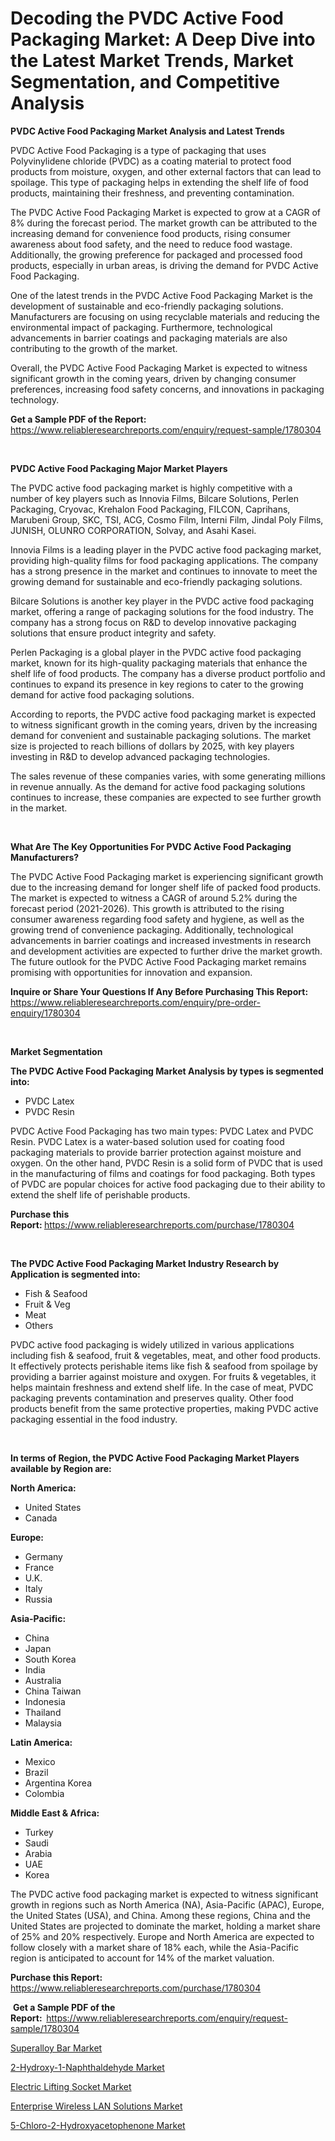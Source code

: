 <p><h1>Decoding the PVDC Active Food Packaging Market: A Deep Dive into the Latest Market Trends, Market Segmentation, and Competitive Analysis</h1></p><p><strong>PVDC Active Food Packaging Market Analysis and Latest Trends</strong></p>
<p><p>PVDC Active Food Packaging is a type of packaging that uses Polyvinylidene chloride (PVDC) as a coating material to protect food products from moisture, oxygen, and other external factors that can lead to spoilage. This type of packaging helps in extending the shelf life of food products, maintaining their freshness, and preventing contamination.</p><p>The PVDC Active Food Packaging Market is expected to grow at a CAGR of 8% during the forecast period. The market growth can be attributed to the increasing demand for convenience food products, rising consumer awareness about food safety, and the need to reduce food wastage. Additionally, the growing preference for packaged and processed food products, especially in urban areas, is driving the demand for PVDC Active Food Packaging.</p><p>One of the latest trends in the PVDC Active Food Packaging Market is the development of sustainable and eco-friendly packaging solutions. Manufacturers are focusing on using recyclable materials and reducing the environmental impact of packaging. Furthermore, technological advancements in barrier coatings and packaging materials are also contributing to the growth of the market.</p><p>Overall, the PVDC Active Food Packaging Market is expected to witness significant growth in the coming years, driven by changing consumer preferences, increasing food safety concerns, and innovations in packaging technology.</p></p>
<p><strong>Get a Sample PDF of the Report:&nbsp;</strong> <a href="https://www.reliableresearchreports.com/enquiry/request-sample/1780304">https://www.reliableresearchreports.com/enquiry/request-sample/1780304</a></p>
<p>&nbsp;</p>
<p><strong>PVDC Active Food Packaging Major Market Players</strong></p>
<p><p>The PVDC active food packaging market is highly competitive with a number of key players such as Innovia Films, Bilcare Solutions, Perlen Packaging, Cryovac, Krehalon Food Packaging, FILCON, Caprihans, Marubeni Group, SKC, TSI, ACG, Cosmo Film, Interni Film, Jindal Poly Films, JUNISH, OLUNRO CORPORATION, Solvay, and Asahi Kasei.</p><p>Innovia Films is a leading player in the PVDC active food packaging market, providing high-quality films for food packaging applications. The company has a strong presence in the market and continues to innovate to meet the growing demand for sustainable and eco-friendly packaging solutions.</p><p>Bilcare Solutions is another key player in the PVDC active food packaging market, offering a range of packaging solutions for the food industry. The company has a strong focus on R&D to develop innovative packaging solutions that ensure product integrity and safety.</p><p>Perlen Packaging is a global player in the PVDC active food packaging market, known for its high-quality packaging materials that enhance the shelf life of food products. The company has a diverse product portfolio and continues to expand its presence in key regions to cater to the growing demand for active food packaging solutions.</p><p>According to reports, the PVDC active food packaging market is expected to witness significant growth in the coming years, driven by the increasing demand for convenient and sustainable packaging solutions. The market size is projected to reach billions of dollars by 2025, with key players investing in R&D to develop advanced packaging technologies.</p><p>The sales revenue of these companies varies, with some generating millions in revenue annually. As the demand for active food packaging solutions continues to increase, these companies are expected to see further growth in the market.</p></p>
<p>&nbsp;</p>
<p><strong>What Are The Key Opportunities For PVDC Active Food Packaging Manufacturers?</strong></p>
<p><p>The PVDC Active Food Packaging market is experiencing significant growth due to the increasing demand for longer shelf life of packed food products. The market is expected to witness a CAGR of around 5.2% during the forecast period (2021-2026). This growth is attributed to the rising consumer awareness regarding food safety and hygiene, as well as the growing trend of convenience packaging. Additionally, technological advancements in barrier coatings and increased investments in research and development activities are expected to further drive the market growth. The future outlook for the PVDC Active Food Packaging market remains promising with opportunities for innovation and expansion.</p></p>
<p><strong>Inquire or Share Your Questions If Any Before Purchasing This Report:</strong> <a href="https://www.reliableresearchreports.com/enquiry/pre-order-enquiry/1780304">https://www.reliableresearchreports.com/enquiry/pre-order-enquiry/1780304</a></p>
<p>&nbsp;</p>
<p><strong>Market Segmentation</strong></p>
<p><strong>The PVDC Active Food Packaging Market Analysis by types is segmented into:</strong></p>
<p><ul><li>PVDC Latex</li><li>PVDC Resin</li></ul></p>
<p><p>PVDC Active Food Packaging has two main types: PVDC Latex and PVDC Resin. PVDC Latex is a water-based solution used for coating food packaging materials to provide barrier protection against moisture and oxygen. On the other hand, PVDC Resin is a solid form of PVDC that is used in the manufacturing of films and coatings for food packaging. Both types of PVDC are popular choices for active food packaging due to their ability to extend the shelf life of perishable products.</p></p>
<p><strong>Purchase this Report:&nbsp;</strong><a href="https://www.reliableresearchreports.com/purchase/1780304">https://www.reliableresearchreports.com/purchase/1780304</a></p>
<p>&nbsp;</p>
<p><strong>The PVDC Active Food Packaging Market Industry Research by Application is segmented into:</strong></p>
<p><ul><li>Fish & Seafood</li><li>Fruit & Veg</li><li>Meat</li><li>Others</li></ul></p>
<p><p>PVDC active food packaging is widely utilized in various applications including fish & seafood, fruit & vegetables, meat, and other food products. It effectively protects perishable items like fish & seafood from spoilage by providing a barrier against moisture and oxygen. For fruits & vegetables, it helps maintain freshness and extend shelf life. In the case of meat, PVDC packaging prevents contamination and preserves quality. Other food products benefit from the same protective properties, making PVDC active packaging essential in the food industry.</p></p>
<p>&nbsp;</p>
<p><strong>In terms of Region, the PVDC Active Food Packaging Market Players available by Region are:</strong></p>
<p>
    <p> <strong> North America: </strong>
        <ul>
            <li>United States</li>
            <li>Canada</li>
        </ul>
        </p> 
    <p> <strong> Europe: </strong>
        <ul>
            <li>Germany</li>
            <li>France</li>
            <li>U.K.</li>
            <li>Italy</li>
            <li>Russia</li>
        </ul>
        </p> 
    <p> <strong> Asia-Pacific: </strong>
        <ul>
            <li>China</li>
            <li>Japan</li>
            <li>South Korea</li>
            <li>India</li>
            <li>Australia</li>
            <li>China Taiwan</li>
            <li>Indonesia</li>
            <li>Thailand</li>
            <li>Malaysia</li>
        </ul>
        </p> 
    <p> <strong> Latin America: </strong>
        <ul>
            <li>Mexico</li>
            <li>Brazil</li>
            <li>Argentina Korea</li>
            <li>Colombia</li>
        </ul>
        </p> 
    <p> <strong> Middle East & Africa: </strong>
        <ul>
            <li>Turkey</li>
            <li>Saudi</li>
            <li>Arabia</li>
            <li>UAE</li>
            <li>Korea</li>
        </ul>
    </p>
    </p>
<p><p>The PVDC active food packaging market is expected to witness significant growth in regions such as North America (NA), Asia-Pacific (APAC), Europe, the United States (USA), and China. Among these regions, China and the United States are projected to dominate the market, holding a market share of 25% and 20% respectively. Europe and North America are expected to follow closely with a market share of 18% each, while the Asia-Pacific region is anticipated to account for 14% of the market valuation.</p></p>
<p><strong>Purchase this Report: </strong><a href="https://www.reliableresearchreports.com/purchase/1780304">https://www.reliableresearchreports.com/purchase/1780304</a></p>
<p>&nbsp;<strong>Get a Sample PDF of the Report:&nbsp;&nbsp;</strong><a href="https://www.reliableresearchreports.com/enquiry/request-sample/1780304">https://www.reliableresearchreports.com/enquiry/request-sample/1780304</a></p>
<p><strong></strong></p>
<p><p><a href="https://github.com/sofayahoo2023/Market-Research-Report-List-3/blob/main/superalloy-bar-market.md">Superalloy Bar Market</a></p><p><a href="https://issuu.com/reportprime-2/docs/2-hydroxy-1-naphthaldehyde-market-size-2030.pptx">2-Hydroxy-1-Naphthaldehyde Market</a></p><p><a href="https://github.com/joannesouthgate/Market-Research-Report-List-2/blob/main/electric-lifting-socket-market.md">Electric Lifting Socket Market</a></p><p><a href="https://medium.com/@noelkunzei1/enterprise-wireless-lan-solutions-market-comprehensive-assessment-by-type-application-and-1ee6a41d4807">Enterprise Wireless LAN Solutions Market</a></p><p><a href="https://issuu.com/reportprime-2/docs/5-chloro-2-hydroxyacetophenone-market-size-2030.pp">5-Chloro-2-Hydroxyacetophenone Market</a></p></p>